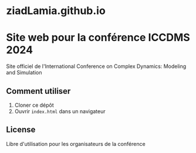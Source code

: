 # ziadLamia.github.io
# Site web pour la conférence ICCDMS 2024

Site officiel de l'International Conference on Complex Dynamics: Modeling and Simulation

## Comment utiliser
1. Cloner ce dépôt
2. Ouvrir `index.html` dans un navigateur

## License
Libre d'utilisation pour les organisateurs de la conférence